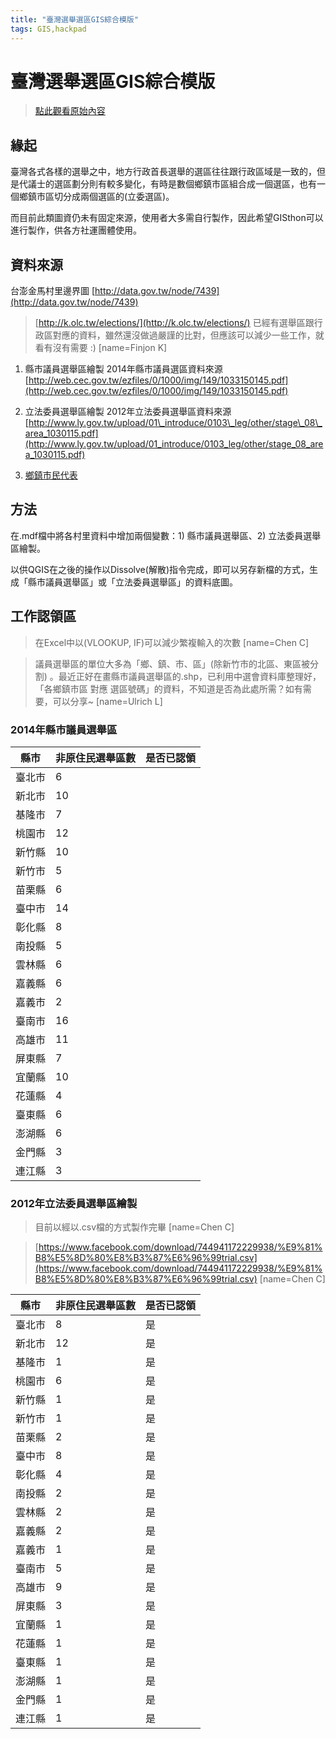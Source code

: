 ```yaml
---
title: "臺灣選舉選區GIS綜合模版"
tags: GIS,hackpad
---
```


# 臺灣選舉選區GIS綜合模版

> [點此觀看原始內容](https://g0v.hackpad.tw/0ssyxr0nesm)


## 緣起

臺灣各式各樣的選舉之中，地方行政首長選舉的選區往往跟行政區域是一致的，但是代議士的選區劃分則有較多變化，有時是數個鄉鎮市區組合成一個選區，也有一個鄉鎮市區切分成兩個選區的(立委選區)。

而目前此類圖資仍未有固定來源，使用者大多需自行製作，因此希望GISthon可以進行製作，供各方社運團體使用。

## 資料來源

台澎金馬村里邊界圖
[http://data.gov.tw/node/7439](http://data.gov.tw/node/7439)
> [http://k.olc.tw/elections/](http://k.olc.tw/elections/) 已經有選舉區跟行政區對應的資料，雖然還沒做過嚴謹的比對，但應該可以減少一些工作，就看有沒有需要 :)
> [name=Finjon K]


1.  縣市議員選舉區繪製
    2014年縣市議員選區資料來源
    [http://web.cec.gov.tw/ezfiles/0/1000/img/149/1033150145.pdf](http://web.cec.gov.tw/ezfiles/0/1000/img/149/1033150145.pdf)

2.  立法委員選舉區繪製
    2012年立法委員選舉區資料來源
    [http://www.ly.gov.tw/upload/01\_introduce/0103\_leg/other/stage\_08\_area_1030115.pdf](http://www.ly.gov.tw/upload/01_introduce/0103_leg/other/stage_08_area_1030115.pdf)
3.  [鄉鎮市民代表](https://g0v.hackpad.tw/2014-XZIY7ahNhtC)

## 方法

在.mdf檔中將各村里資料中增加兩個變數：1) 縣市議員選舉區、2) 立法委員選舉區繪製。

以供QGIS在之後的操作以Dissolve(解散)指令完成，即可以另存新檔的方式，生成「縣市議員選舉區」或「立法委員選舉區」的資料底圖。

## 工作認領區

> 在Excel中以(VLOOKUP, IF)可以減少繁複輸入的次數
> [name=Chen C]


> 議員選舉區的單位大多為「鄉、鎮、市、區」(除新竹市的北區、東區被分割) 。最近正好在畫縣市議員選舉區的.shp，已利用中選會資料庫整理好，「各鄉鎮市區 對應 選區號碼」的資料，不知道是否為此處所需？如有需要，可以分享~
> [name=Ulrich L]


### 2014年縣市議員選舉區

| 縣市 | 非原住民選舉區數 | 是否已認領 |
| --- | --- | --- |
| 臺北市 | 6 |  |
| 新北市 | 10 |  |
| 基隆市 | 7 |  |
| 桃園市 | 12 |  |
| 新竹縣 | 10 |  |
| 新竹市 | 5 |  |
| 苗栗縣 | 6 |  |
| 臺中市 | 14 |  |
| 彰化縣 | 8 |  |
| 南投縣 | 5 |  |
| 雲林縣 | 6 |  |
| 嘉義縣 | 6 |  |
| 嘉義市 | 2 |  |
| 臺南市 | 16 |  |
| 高雄市 | 11 |  |
| 屏東縣 | 7 |  |
| 宜蘭縣 | 10 |  |
| 花蓮縣 | 4 |  |
| 臺東縣 | 6 |  |
| 澎湖縣 | 6 |  |
| 金門縣 | 3 |  |
| 連江縣 | 3 |  |

### 2012年立法委員選舉區繪製

> 目前以經以.csv檔的方式製作完畢
> [name=Chen C]

> [https://www.facebook.com/download/744941172229938/%E9%81%B8%E5%8D%80%E8%B3%87%E6%96%99trial.csv](https://www.facebook.com/download/744941172229938/%E9%81%B8%E5%8D%80%E8%B3%87%E6%96%99trial.csv)
> [name=Chen C]

| 縣市 | 非原住民選舉區數 | 是否已認領 |
| --- | --- | --- |
| 臺北市 | 8 | 是 |
| 新北市 | 12 | 是 |
| 基隆市 | 1 | 是 |
| 桃園市 | 6 | 是 |
| 新竹縣 | 1 | 是 |
| 新竹市 | 1 | 是 |
| 苗栗縣 | 2 | 是 |
| 臺中市 | 8 | 是 |
| 彰化縣 | 4 | 是 |
| 南投縣 | 2 | 是 |
| 雲林縣 | 2 | 是 |
| 嘉義縣 | 2 | 是 |
| 嘉義市 | 1 | 是 |
| 臺南市 | 5 | 是 |
| 高雄市 | 9 | 是 |
| 屏東縣 | 3 | 是 |
| 宜蘭縣 | 1 | 是 |
| 花蓮縣 | 1 | 是 |
| 臺東縣 | 1 | 是 |
| 澎湖縣 | 1 | 是 |
| 金門縣 | 1 | 是 |
| 連江縣 | 1 | 是 |


